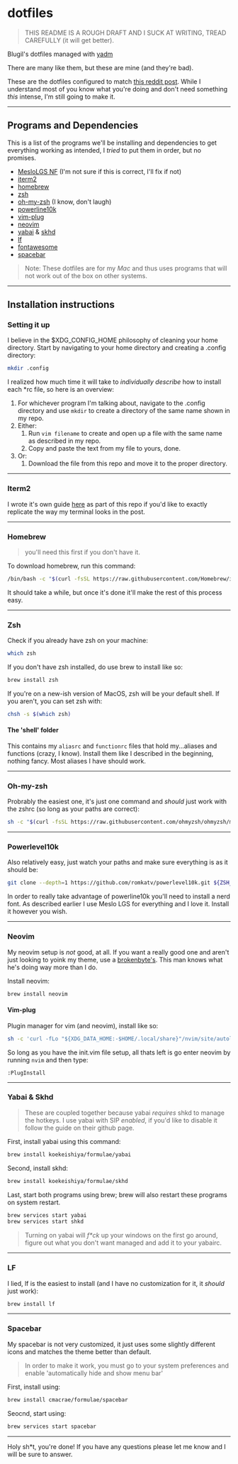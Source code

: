 # dotfiles 

> THIS README IS A ROUGH DRAFT AND I SUCK AT WRITING, TREAD CAREFULLY (it will get better).

Blugil's dotfiles managed with [yadm](https://yadm.io)

There are many like them, but these are mine (and they're bad).

These are the dotfiles configured to match [this reddit post](https://www.reddit.com/r/unixporn/comments/o6j9hj/yabaimacos_eat_breath_sleep_gruvbox/?utm_source=share&utm_medium=web2x&context=3). While I understand most of you know what you're doing and don't need something *this* intense, I'm still going to make it.

---

## Programs and Dependencies
This is a list of the programs we'll be installing and dependencies to get everything working as intended, I *tried* to put them in order, but no promises.


- [MesloLGS NF](https://github.com/ryanoasis/nerd-fonts/tree/master/patched-fonts/Meslo) (I'm not sure if this is correct, I'll fix if not)
- [iterm2](https://iterm2.com/)
- [homebrew](https://hombrew.sh)
- [zsh](https://www.zsh.org/)
- [oh-my-zsh](https://github.com/ohmyzsh/ohmyzsh) (I know, don't laugh)
- [powerline10k](https://github.com/romkatv/powerlevel10k)
- [vim-plug](https://github.com/junegunn/vim-plug)
- [neovim](https://neovim.io/)
- [yabai](https://github.com/koekeishiya/yabai) & [skhd](https://github.com/koekeishiya/skhd)
- [lf](https://github.com/gokcehan/lf)
- [fontawesome](https://fontawesome.com/v5.15/how-to-use/on-the-desktop/setup/getting-started)
- [spacebar](https://github.com/cmacrae/spacebar)

> Note: These dotfiles are for my *Mac* and thus uses programs that will not work out of the box on other systems. 

---

## Installation instructions

### Setting it up
I believe in the $XDG_CONFIG_HOME philosophy of cleaning your home directory. Start by navigating to your home directory and creating a .config directory:
```sh
mkdir .config
```
I realized how much time it will take to *individually describe* how to install each *rc file, so here is an overview:

1. For whichever program I'm talking about, navigate to the .config directory and use `mkdir` to create a directory of the same name shown in my repo.
2. Either:
	1. Run `vim filename` to create and open up a file with the same name as described in my repo.
	2. Copy and paste the text from my file to yours, done. 
3. Or:
	1. Download the file from this repo and move it to the proper directory.

---

### Iterm2

I wrote it's own guide [here](https://github.com/Blugil/dotfiles/tree/master/.config/iterm2) as part of this repo if you'd like to exactly replicate the way my terminal looks in the post.

---

### Homebrew
> you'll need this first if you don't have it. 

To download homebrew, run this command: 
```sh
/bin/bash -c "$(curl -fsSL https://raw.githubusercontent.com/Homebrew/install/HEAD/install.sh)"
```
It should take a while, but once it's done it'll make the rest of this process easy.

---

### Zsh
Check if you already have zsh on your machine: 
```sh
which zsh
```
If you don't have zsh installed, do use brew to install like so:
```sh
brew install zsh
```
If you're on a new-ish version of MacOS, zsh will be your default shell. If you aren't, you can set zsh with:
```sh
chsh -s $(which zsh)
```

#### The 'shell' folder
This contains my `aliasrc` and `functionrc` files that hold my...aliases and functions (crazy, I know).
Install them like I described in the beginning, nothing fancy. Most aliases I have should work.

---

### Oh-my-zsh
Probrably the easiest one, it's just one command and *should* just work with the zshrc (so long as your paths are correct):
```sh
sh -c "$(curl -fsSL https://raw.githubusercontent.com/ohmyzsh/ohmyzsh/master/tools/install.sh)"
```

---

### Powerlevel10k
Also relatively easy, just watch your paths and make sure everything is as it should be:

```sh
git clone --depth=1 https://github.com/romkatv/powerlevel10k.git ${ZSH_CUSTOM:-$HOME/.oh-my-zsh/custom}/themes/powerlevel10k
```
In order to really take advantage of powerline10k you'll need to install a nerd font. As described earlier I use Meslo LGS for everything and I love it. Install it however you wish.

---

### Neovim
My neovim setup is *not* good, at all. If you want a really good one and aren't just looking to yoink my theme, use a [brokenbyte's](https://gitlab.com/brokenbyte/dotfiles/-/tree/master/dot_config/nvim). This man knows what he's doing way more than I do.

Install neovim:

```sh
brew install neovim
```

#### Vim-plug
Plugin manager for vim (and neovim), install like so:

```sh
sh -c 'curl -fLo "${XDG_DATA_HOME:-$HOME/.local/share}"/nvim/site/autoload/plug.vim --create-dirs \ https://raw.githubusercontent.com/junegunn/vim-plug/master/plug.vim'
```
So long as you have the init.vim file setup, all thats left is go enter neovim by running `nvim` and then type:

```
:PlugInstall
```
---

### Yabai & Skhd
> These are coupled together because yabai *requires* shkd to manage the hotkeys. I use yabai with SIP *enabled*, if you'd like to disable it follow the guide on their github page.

First, install yabai using this command: 
```sh
brew install koekeishiya/formulae/yabai
```
Second, install skhd:
```sh
brew install koekeishiya/formulae/skhd
```
Last, start both programs using brew; brew will also restart these programs on system restart.
```sh
brew services start yabai
brew services start shkd
```
> Turning on yabai will *f\*ck* up your windows on the first go around, figure out what you don't want managed and add it to your yabairc.

---

### LF
I lied, lf is the easiest to install (and I have no customization for it, it *should* just work):

```sh
brew install lf
```

---

### Spacebar
My spacebar is not very customized, it just uses some slightly different icons and matches the theme better than default.
> In order to make it work, you must go to your system preferences and enable 'automatically hide and show menu bar'

First, install using:

```sh
brew install cmacrae/formulae/spacebar
```

Seocnd, start using: 

```sh
brew services start spacebar
```

---

Holy sh*t, you're done! If you have any questions please let me know and I will be sure to answer.
